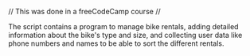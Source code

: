 // This was done in a freeCodeCamp course //

The script contains a program to manage bike rentals, adding detailed information about the bike's type and size, and collecting user data like phone numbers and names to be able to sort the different rentals. 

